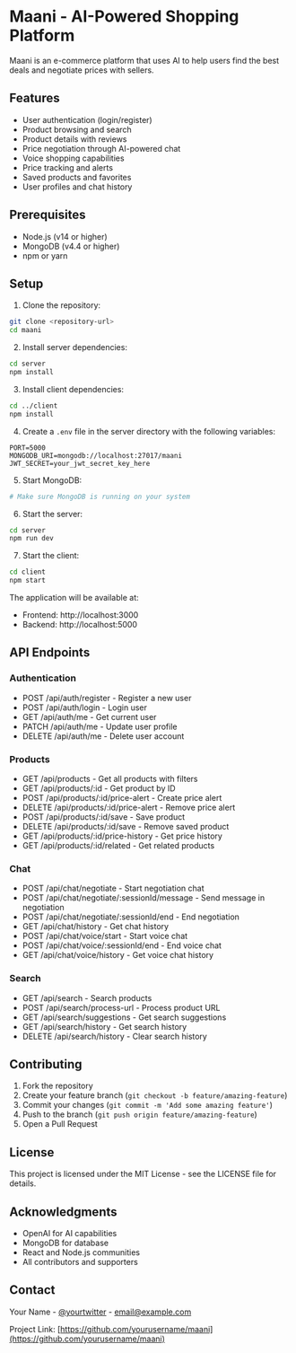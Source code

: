 # Maani - AI-Powered Shopping Platform

Maani is an e-commerce platform that uses AI to help users find the best deals and negotiate prices with sellers.

## Features

- User authentication (login/register)
- Product browsing and search
- Product details with reviews
- Price negotiation through AI-powered chat
- Voice shopping capabilities
- Price tracking and alerts
- Saved products and favorites
- User profiles and chat history

## Prerequisites

- Node.js (v14 or higher)
- MongoDB (v4.4 or higher)
- npm or yarn

## Setup

1. Clone the repository:
```bash
git clone <repository-url>
cd maani
```

2. Install server dependencies:
```bash
cd server
npm install
```

3. Install client dependencies:
```bash
cd ../client
npm install
```

4. Create a `.env` file in the server directory with the following variables:
```
PORT=5000
MONGODB_URI=mongodb://localhost:27017/maani
JWT_SECRET=your_jwt_secret_key_here
```

5. Start MongoDB:
```bash
# Make sure MongoDB is running on your system
```

6. Start the server:
```bash
cd server
npm run dev
```

7. Start the client:
```bash
cd client
npm start
```

The application will be available at:
- Frontend: http://localhost:3000
- Backend: http://localhost:5000

## API Endpoints

### Authentication
- POST /api/auth/register - Register a new user
- POST /api/auth/login - Login user
- GET /api/auth/me - Get current user
- PATCH /api/auth/me - Update user profile
- DELETE /api/auth/me - Delete user account

### Products
- GET /api/products - Get all products with filters
- GET /api/products/:id - Get product by ID
- POST /api/products/:id/price-alert - Create price alert
- DELETE /api/products/:id/price-alert - Remove price alert
- POST /api/products/:id/save - Save product
- DELETE /api/products/:id/save - Remove saved product
- GET /api/products/:id/price-history - Get price history
- GET /api/products/:id/related - Get related products

### Chat
- POST /api/chat/negotiate - Start negotiation chat
- POST /api/chat/negotiate/:sessionId/message - Send message in negotiation
- POST /api/chat/negotiate/:sessionId/end - End negotiation
- GET /api/chat/history - Get chat history
- POST /api/chat/voice/start - Start voice chat
- POST /api/chat/voice/:sessionId/end - End voice chat
- GET /api/chat/voice/history - Get voice chat history

### Search
- GET /api/search - Search products
- POST /api/search/process-url - Process product URL
- GET /api/search/suggestions - Get search suggestions
- GET /api/search/history - Get search history
- DELETE /api/search/history - Clear search history

## Contributing

1. Fork the repository
2. Create your feature branch (`git checkout -b feature/amazing-feature`)
3. Commit your changes (`git commit -m 'Add some amazing feature'`)
4. Push to the branch (`git push origin feature/amazing-feature`)
5. Open a Pull Request

## License

This project is licensed under the MIT License - see the LICENSE file for details.

## Acknowledgments

- OpenAI for AI capabilities
- MongoDB for database
- React and Node.js communities
- All contributors and supporters

## Contact

Your Name - [@yourtwitter](https://twitter.com/yourtwitter) - email@example.com

Project Link: [https://github.com/yourusername/maani](https://github.com/yourusername/maani)
